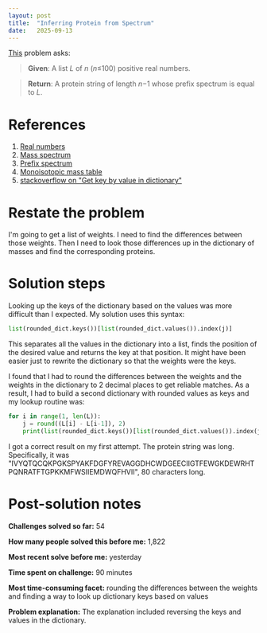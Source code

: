 ```yaml
---
layout: post
title:  "Inferring Protein from Spectrum"
date:   2025-09-13
---
```


[This](https://rosalind.info/problems/spec/) problem asks:

> **Given**: A list _L_ of _n_ (_n_≤100) positive real numbers.

> **Return**: A protein string of length _n_−1 whose prefix spectrum is equal to _L_.

<!--break-->

# References
1. [Real numbers](https://en.wikipedia.org/wiki/Real_number)
2. [Mass spectrum](https://en.wikipedia.org/wiki/Mass_spectrum)
3. [Prefix spectrum](https://rosalind.info/glossary/prefix-spectrum/)
4. [Monoisotopic mass table](https://rosalind.info/glossary/prefix-spectrum/)
5. [stackoverflow on "Get key by value in dictionary"](https://stackoverflow.com/questions/8023306/get-key-by-value-in-dictionary)

# Restate the problem
I'm going to get a list of weights. I need to find the differences between those weights. Then I need to look those differences up in the dictionary of masses and find the corresponding proteins.

# Solution steps
Looking up the keys of the dictionary based on the values was more difficult than I expected. My solution uses this syntax:

```python
list(rounded_dict.keys())[list(rounded_dict.values()).index(j)]
```

This separates all the values in the dictionary into a list, finds the position of the desired value and returns the key at that position. It might have been easier just to rewrite the dictionary so that the weights were the keys.

I found that I had to round the differences between the weights and the weights in the dictionary to 2 decimal places to get reliable matches. As a result, I had to build a second dictionary with rounded values as keys and my lookup routine was:

```python
for i in range(1, len(L)):
    j = round((L[i] - L[i-1]), 2)
    print(list(rounded_dict.keys())[list(rounded_dict.values()).index(j)], end='')
```

I got a correct result on my first attempt. The protein string was long. Specifically, it was "IVYQTQCQKPGKSPYAKFDGFYREVAGGDHCWDGEECIIGTFEWGKDEWRHTPQNRATFTGPKKMFWSIIEMDWQFHVII", 80 characters long.

# Post-solution notes
**Challenges solved so far:** 54

**How many people solved this before me:** 1,822

**Most recent solve before me:** yesterday

**Time spent on challenge:** 90 minutes

**Most time-consuming facet:** rounding the differences between the weights and finding a way to look up dictionary keys based on values

**Problem explanation:** The explanation included reversing the keys and values in the dictionary.